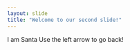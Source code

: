 ```yaml
---
layout: slide
title: "Welcome to our second slide!"
---
```

I am Santa
Use the left arrow to go back!
